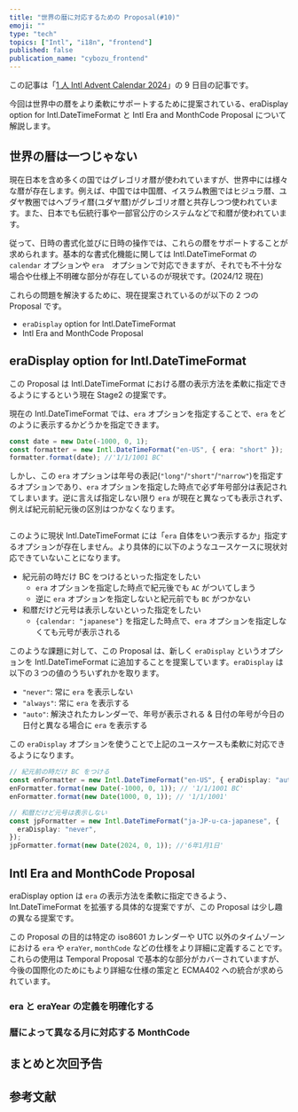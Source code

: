 ```yaml
---
title: "世界の暦に対応するための Proposal(#10)"
emoji: ""
type: "tech"
topics: ["Intl", "i18n", "frontend"]
published: false
publication_name: "cybozu_frontend"
---
```


この記事は「[1 人 Intl Advent Calendar 2024](https://adventar.org/calendars/10555)」の 9 日目の記事です。

今回は世界中の暦をより柔軟にサポートするために提案されている、eraDisplay option for Intl.DateTimeFormat と Intl Era and MonthCode Proposal について解説します。

## 世界の暦は一つじゃない

現在日本を含め多くの国ではグレゴリオ暦が使われていますが、世界中には様々な暦が存在します。例えば、中国では中国暦、イスラム教圏ではヒジュラ暦、ユダヤ教圏ではヘブライ暦(ユダヤ暦)がグレゴリオ暦と共存しつつ使われています。また、日本でも伝統行事や一部官公庁のシステムなどで和暦が使われています。

従って、日時の書式化並びに日時の操作では、これらの暦をサポートすることが求められます。基本的な書式化機能に関しては Intl.DateTimeFormat の `calendar` オプションや `era`　オプションで対応できますが、それでも不十分な場合や仕様上不明確な部分が存在しているのが現状です。(2024/12 現在)

これらの問題を解決するために、現在提案されているのが以下の 2 つの Proposal です。

- `eraDisplay` option for Intl.DateTimeFormat
- Intl Era and MonthCode Proposal

## eraDisplay option for Intl.DateTimeFormat

この Proposal は Intl.DateTimeFormat における暦の表示方法を柔軟に指定できるようにするという現在 Stage2 の提案です。

現在の Intl.DateTimeFormat では、`era` オプションを指定することで、`era` をどのように表示するかどうかを指定できます。

```ts
const date = new Date(-1000, 0, 1);
const formatter = new Intl.DateTimeFormat("en-US", { era: "short" });
formatter.format(date); //'1/1/1001 BC'
```

しかし、この `era` オプションは年号の表記(`"long"`/`"short"`/`"narrow"`)を指定するオプションであり、`era` オプションを指定した時点で必ず年号部分は表記されてしまいます。逆に言えば指定しない限り `era` が現在と異なっても表示されず、例えば紀元前紀元後の区別はつかなくなります。

```ts

```

このように現状 Intl.DateTimeFormat には「`era` 自体をいつ表示するか」指定するオプションが存在しません。より具体的に以下のようなユースケースに現状対応できていないことになります。

- 紀元前の時だけ BC をつけるといった指定をしたい
  - `era` オプションを指定した時点で紀元後でも `AC` がついてしまう
  - 逆に `era` オプションを指定しないと紀元前でも `BC` がつかない
- 和暦だけど元号は表示しないといった指定をしたい
  - `{calendar: "japanese"}` を指定した時点で、`era` オプションを指定しなくても元号が表示される

このような課題に対して、この Proposal は、新しく `eraDisplay` というオプションを Intl.DateTimeFormat に追加することを提案しています。`eraDisplay` は以下の３つの値のうちいずれかを取ります。

- `"never"`: 常に `era` を表示しない
- `"always"`: 常に `era` を表示する
- `"auto"`: 解決されたカレンダーで、年号が表示される & 日付の年号が今日の日付と異なる場合に `era` を表示する

この `eraDisplay` オプションを使うことで上記のユースケースも柔軟に対応できるようになります。

```ts
// 紀元前の時だけ BC をつける
const enFormatter = new Intl.DateTimeFormat("en-US", { eraDisplay: "auto" });
enFormatter.format(new Date(-1000, 0, 1)); // '1/1/1001 BC'
enFormatter.format(new Date(1000, 0, 1)); // '1/1/1001'

// 和暦だけど元号は表示しない
const jpFormatter = new Intl.DateTimeFormat("ja-JP-u-ca-japanese", {
  eraDisplay: "never",
});
jpFormatter.format(new Date(2024, 0, 1)); //'6年1月1日'
```

## Intl Era and MonthCode Proposal

eraDisplay option は `era` の表示方法を柔軟に指定できるよう、 Int.DateTimeFormat を拡張する具体的な提案ですが、この Proposal は少し趣の異なる提案です。

この Proposal の目的は特定の iso8601 カレンダーや UTC 以外のタイムゾーンにおける `era` や `eraYer`, `monthCode` などの仕様をより詳細に定義することです。これらの使用は Temporal Proposal で基本的な部分がカバーされていますが、今後の国際化のためにもより詳細な仕様の策定と ECMA402 への統合が求められています。

### era と eraYear の定義を明確化する

### 暦によって異なる月に対応する MonthCode

## まとめと次回予告

## 参考文献

<!-- 世界の暦に対応するための Proposal -->

```

```
